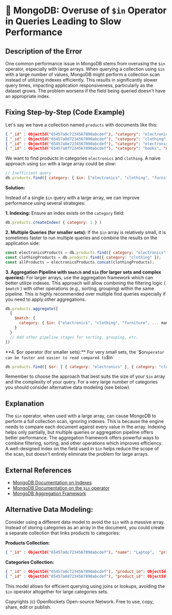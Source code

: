# 🐞 MongoDB: Overuse of `$in` Operator in Queries Leading to Slow Performance


## Description of the Error

One common performance issue in MongoDB stems from overusing the `$in` operator, especially with large arrays.  When querying a collection using `$in` with a large number of values, MongoDB might perform a collection scan instead of utilizing indexes efficiently. This results in significantly slower query times, impacting application responsiveness, particularly as the dataset grows.  The problem worsens if the field being queried doesn't have an appropriate index.


## Fixing Step-by-Step (Code Example)

Let's say we have a collection named `products` with documents like this:

```json
{ "_id" : ObjectId("65457a8c7234567890abcdef"), "category": "electronics", "name": "Laptop", "price": 1200 }
{ "_id" : ObjectId("65457a8d7234567890abcdef"), "category": "clothing", "name": "Shirt", "price": 25 }
{ "_id" : ObjectId("65457a8e7234567890abcdef"), "category": "electronics", "name": "Tablet", "price": 300 }
{ "_id" : ObjectId("65457a8f7234567890abcdef"), "category": "books", "name": "Novel", "price": 15 }
```

We want to find products in categories `electronics` and `clothing`. A naive approach using `$in` with a large array could be slow:

```javascript
// Inefficient query
db.products.find({ category: { $in: ["electronics", "clothing", "furniture", ... many more categories] } })
```

**Solution:**

Instead of a single `$in` query with a large array, we can improve performance using several strategies:

**1.  Indexing:** Ensure an index exists on the `category` field:

```javascript
db.products.createIndex( { category: 1 } )
```

**2. Multiple Queries (for smaller sets):** If the `$in` array is relatively small,  it is sometimes faster to run multiple queries and combine the results on the application side:


```javascript
const electronicsProducts = db.products.find({ category: "electronics" });
const clothingProducts = db.products.find({ category: "clothing" });
const allProducts = electronicsProducts.concat(clothingProducts);
```

**3. Aggregation Pipeline with `$match` and `$in` (for larger sets and complex queries):**  For larger arrays, use the aggregation framework which can better utilize indexes. This approach will allow combining the filtering logic ( `$match` ) with other operations (e.g., sorting, grouping) within the same pipeline. This is highly recommended over multiple find queries especially if you need to apply other aggregations.


```javascript
db.products.aggregate([
  {
    $match: {
      category: { $in: ["electronics", "clothing", "furniture", ... many more categories] }
    }
  }
  // Add other pipeline stages for sorting, grouping, etc.
])
```


**4. $or operator (for smaller sets):**  For very small sets, the `$or` operator can be faster and easier to read compared to `$in`

```javascript
db.products.find({ $or: [ { category: "electronics" }, { category: "clothing" } ] })
```

Remember to choose the approach that best suits the size of your `$in` array and the complexity of your query. For a very large number of categories you should consider alternative data modeling (see below).


## Explanation

The `$in` operator, when used with a large array, can cause MongoDB to perform a full collection scan, ignoring indexes. This is because the engine needs to compare each document against every value in the array.  Indexing helps only partially, but multiple queries or aggregation pipeline offers better performance.  The aggregation framework offers powerful ways to combine filtering, sorting, and other operations which improves efficiency.  A well-designed index on the field used in `$in` helps reduce the scope of the scan, but doesn't entirely eliminate the problem for large arrays.

## External References

* [MongoDB Documentation on Indexes](https://www.mongodb.com/docs/manual/indexes/)
* [MongoDB Documentation on the `$in` operator](https://www.mongodb.com/docs/manual/reference/operator/query/in/)
* [MongoDB Aggregation Framework](https://www.mongodb.com/docs/manual/aggregation/)


## Alternative Data Modeling:

Consider using a different data model to avoid the `$in` with a massive array. Instead of storing categories as an array in the document, you could create a separate collection that links products to categories:


**Products Collection:**

```json
{ "_id" : ObjectId("65457a8c7234567890abcdef"), "name": "Laptop",  "price": 1200 }
```

**Categories Collection:**

```json
{ "_id" : ObjectId("65457a8c7234567890abcdef"), "product_id": ObjectId("65457a8c7234567890abcdef"), "category": "electronics" }
{ "_id" : ObjectId("65457a8d7234567890abcdef"), "product_id": ObjectId("65457a8c7234567890abcdef"), "category": "accessories" }
```


This model allows for efficient querying using joins or lookups, avoiding the `$in` operator altogether for large categories sets.

Copyrights (c) OpenRockets Open-source Network. Free to use, copy, share, edit or publish.

